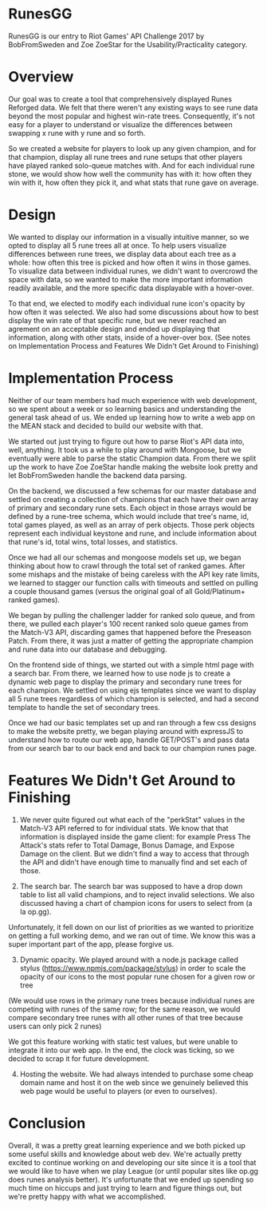 # RunesGG #

RunesGG is our entry to Riot Games' API Challenge 2017 by BobFromSweden and Zoe ZoeStar for the Usability/Practicality category.

# Overview #

Our goal was to create a tool that comprehensively displayed Runes Reforged data. We felt that there weren't any existing ways to see rune data beyond the most popular and highest win-rate trees. Consequently, it's not easy for a player to understand or visualize the differences between swapping x rune with y rune and so forth. 

So we created a website for players to look up any given champion, and for that champion, display all rune trees and rune setups that other players have played ranked solo-queue matches with. And for each individual rune stone, we would show how well the community has with it: how often they win with it, how often they pick it, and what stats that rune gave on average.

# Design #

We wanted to display our information in a visually intuitive manner, so we opted to display all 5 rune trees all at once. To help users visualize differences between rune trees, we display data about each tree as a whole: how often this tree is picked and how often it wins in those games. To visualize data between individual runes, we didn't want to overcrowd the space with data, so we wanted to make the more important information readily available, and the more specific data displayable with a hover-over. 

To that end, we elected to modify each individual rune icon's opacity by how often it was selected. We also had some discussions about how to best display the win rate of that specific rune, but we never reached an agrement on an acceptable design and ended up displaying that information, along with other stats, inside of a hover-over box. (See notes on Implementation Process and Features We Didn't Get Around to Finishing)

# Implementation Process #

Neither of our team members had much experience with web development, so we spent about a week or so learning basics and understanding the general task ahead of us. We ended up learning how to write a web app on the MEAN stack and decided to build our website with that. 

We started out just trying to figure out how to parse Riot's API data into, well, anything. It took us a while to play around with Mongoose, but we eventually were able to parse the static Champion data. From there we split up the work to have Zoe ZoeStar handle making the website look pretty and let BobFromSweden handle the backend data parsing. 



On the backend, we discussed a few schemas for our master database and settled on creating a collection of champions that each have their own array of primary and secondary rune sets. Each object in those arrays would be defined by a rune-tree schema, which would include that tree's name, id, total games played, as well as an array of perk objects. Those perk objects represent each individual keystone and rune, and include information about that rune's id, total wins, total losses, and statistics. 

Once we had all our schemas and mongoose models set up, we began thinking about how to crawl through the total set of ranked games. After some mishaps and the mistake of being careless with the API key rate limits, we learned to stagger our function calls with timeouts and settled on pulling a couple thousand games (versus the original goal of all Gold/Platinum+ ranked games).

We began by pulling the challenger ladder for ranked solo queue, and from there, we pulled each player's 100 recent ranked solo queue games from the Match-V3 API, discarding games that happened before the Preseason Patch. From there, it was just a matter of getting the appropriate champion and rune data into our database and debugging.



On the frontend side of things, we started out with a simple html page with a search bar. From there, we learned how to use node js to create a dynamic web page to display the primary and secondary rune trees for each champion. We settled on using ejs templates since we want to display all 5 rune trees regardless of which champion is selected, and had a second template to handle the set of secondary trees. 

Once we had our basic templates set up and ran through a few css designs to make the website pretty, we began playing around with expressJS to understand how to route our web app, handle GET/POST's and pass data from our search bar to our back end and back to our champion runes page. 



# Features We Didn't Get Around to Finishing #

1. We never quite figured out what each of the "perkStat" values in the Match-V3 API referred to for individual stats. We know that that information is displayed inside the game client: for example Press The Attack's stats refer to Total Damage, Bonus Damage, and Expose Damage on the client. But we didn't find a way to access that through the API and didn't have enough time to manually find and set each of those.

2. The search bar. The search bar was supposed to have a drop down table to list all valid champions, and to reject invalid selections. We also discussed having a chart of champion icons for users to select from (a la op.gg). 

Unfortunately, it fell down on our list of priorities as we wanted to prioritize on getting a full working demo, and we ran out of time. We know this was a super important part of the app, please forgive us.

3. Dynamic opacity. We played around with a node.js package called stylus (https://www.npmjs.com/package/stylus) in order to scale the opacity of our icons to the most popular rune chosen for a given row or tree 

(We would use rows in the primary rune trees because individual runes are competing with runes of the same row; for the same reason, we would compare secondary tree runes with all other runes of that tree because users can only pick 2 runes)

We got this feature working with static test values, but were unable to integrate it into our web app. In the end, the clock was ticking, so we decided to scrap it for future development.

4. Hosting the website. We had always intended to purchase some cheap domain name and host it on the web since we genuinely believed this web page would be useful to players (or even to ourselves). 


# Conclusion #

Overall, it was a pretty great learning experience and we both picked up some useful skills and knowledge about web dev. We're actually pretty excited to continue working on and developing our site since it is a tool that we would like to have when we play League (or until popular sites like op.gg does runes analysis better). It's unfortunate that we ended up spending so much time on hiccups and just trying to learn and figure things out, but we're pretty happy with what we accomplished.

 


